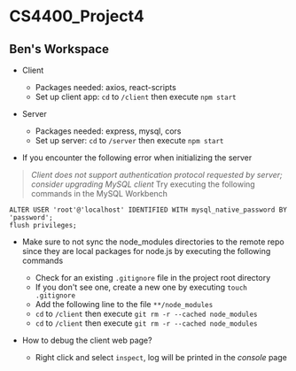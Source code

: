 # CS4400_Project4
## Ben's Workspace

- Client
  - Packages needed: axios, react-scripts
  - Set up client app: `cd` to `/client` then execute `npm start`
- Server
  - Packages needed: express, mysql, cors
  - Set up server: `cd` to `/server` then execute `npm start`



- If you encounter the following error when initializing the server 
> *Client does not support authentication protocol requested by server; consider upgrading MySQL client*
Try executing the following commands in the MySQL Workbench
```
ALTER USER 'root'@'localhost' IDENTIFIED WITH mysql_native_password BY 'password';
flush privileges;
```

- Make sure to not sync the node_modules directories to the remote repo since they are local packages for node.js by executing the following commands
  - Check for an existing `.gitignore` file in the project root directory
  - If you don't see one, create a new one by executing `touch .gitignore`
  - Add the following line to the file `**/node_modules`
  - `cd` to `/client` then execute `git rm -r --cached node_modules`
  - `cd` to `/client` then execute `git rm -r --cached node_modules`

- How to debug the client web page?
  - Right click and select `inspect`, log will be printed in the *console* page